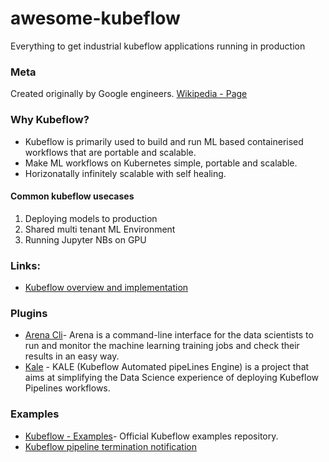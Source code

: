 # awesome-kubeflow
Everything to get industrial kubeflow applications running in production

### Meta
Created originally by Google engineers.
[Wikipedia -  Page](https://en.wikipedia.org/wiki/Kubeflow)

### Why Kubeflow?
- Kubeflow is primarily used to build and run ML based containerised workflows that are portable and scalable.
- Make ML workflows on Kubernetes simple, portable and scalable.
- Horizonatally infinitely scalable with self healing.

#### Common kubeflow usecases
1. Deploying models to production
2. Shared multi tenant ML Environment
3. Running Jupyter NBs on GPU

### Links:
- [Kubeflow overview and implementation](https://towardsdatascience.com/kubeflow-an-mlops-perspective-17d33ac57c08)

### Plugins
- [Arena Cli](https://github.com/kubeflow/arena)- Arena is a command-line interface for the data scientists to run and monitor the machine learning training jobs and check their results in an easy way.
- [Kale](https://github.com/kubeflow-kale/kale) - KALE (Kubeflow Automated pipeLines Engine) is a project that aims at simplifying the Data Science experience of deploying Kubeflow Pipelines workflows.

### Examples
- [Kubeflow - Examples](https://github.com/kubeflow/examples)- Official Kubeflow examples repository.
- [Kubeflow pipeline termination notification](https://stackoverflow.com/questions/57508382/kubeflow-pipeline-termination-notificaiton)
